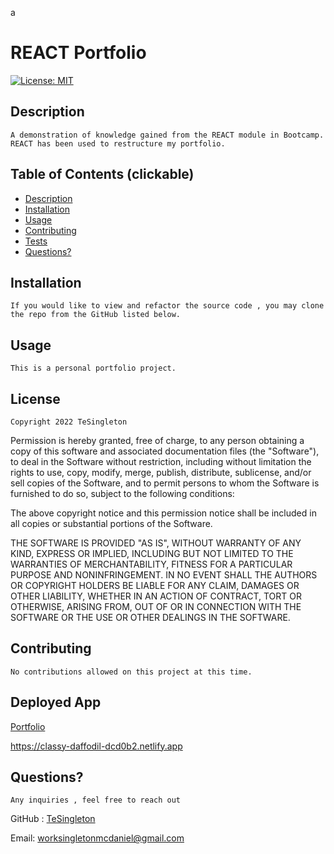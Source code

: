 a
  
# REACT Portfolio

[![License: MIT](https://img.shields.io/badge/License-MIT-red.svg)](https://opensource.org/licenses/MIT)

## Description

    A demonstration of knowledge gained from the REACT module in Bootcamp. REACT has been used to restructure my portfolio. 

## Table of Contents (clickable)
     
 * [Description](#description)
 * [Installation](#installation)
 * [Usage](#usage)
 * [Contributing](#contributing)
 * [Tests](#tests)
 * [Questions?](#questions)
    
  ## Installation 
    If you would like to view and refactor the source code , you may clone the repo from the GitHub listed below. 

  ## Usage

    This is a personal portfolio project. 

  ## License
    
    Copyright 2022 TeSingleton

Permission is hereby granted, free of charge, to any person obtaining a copy of this software and associated documentation files (the "Software"), to deal in the Software without restriction, including without limitation the rights to use, copy, modify, merge, publish, distribute, sublicense, and/or sell copies of the Software, and to permit persons to whom the Software is furnished to do so, subject to the following conditions:

The above copyright notice and this permission notice shall be included in all copies or substantial portions of the Software.

THE SOFTWARE IS PROVIDED "AS IS", WITHOUT WARRANTY OF ANY KIND, EXPRESS OR IMPLIED, INCLUDING BUT NOT LIMITED TO THE WARRANTIES OF MERCHANTABILITY, FITNESS FOR A PARTICULAR PURPOSE AND NONINFRINGEMENT. IN NO EVENT SHALL THE AUTHORS OR COPYRIGHT HOLDERS BE LIABLE FOR ANY CLAIM, DAMAGES OR OTHER LIABILITY, WHETHER IN AN ACTION OF CONTRACT, TORT OR OTHERWISE, ARISING FROM, OUT OF OR IN CONNECTION WITH THE SOFTWARE OR THE USE OR OTHER DEALINGS IN THE SOFTWARE.
   

  ## Contributing

    No contributions allowed on this project at this time. 

  ## Deployed App

   <a href="https://classy-daffodil-dcd0b2.netlify.app" > Portfolio </a>

   https://classy-daffodil-dcd0b2.netlify.app

  ## Questions?

    Any inquiries , feel free to reach out

  GitHub : <a href="https://github.com/TeSingleton">TeSingleton</a>

  Email:  <a href="mailto:worksingletonmcdaniel@gmail.com">worksingletonmcdaniel@gmail.com</a>

 
    